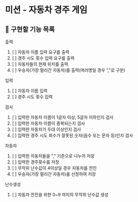 # 미션 - 자동차 경주 게임

## 🚀 구현할 기능 목록

출력
1. [ ] 자동차 이름 입력 요구를 출력
2. [ ] 경주 시도 횟수 입력 요구를 출력
3. [ ] 자동차들의 현재 위치를 출력
4. [ ] 우승자(가장 멀리간 자동차)를 출력(여러명일 경우 ","로 구분)

입력
1. [ ] 자동차 이름 입력
2. [ ] 경주 시도 횟수 입력

검사
1. [ ] 입력한 자동차 이름이 1글자 이상, 5글자 이하인지 검사
2. [ ] 입력한 자동차 이름이 중복되는지 검사
3. [ ] 입력한 자동차가 두대 이상인지 검사
4. [ ] 입력한 경주 시도 회수가 잘못된 숫자(음수 또는 문자 등)인지 검사

자동차
1. [ ] 입력한 자동차들을 "," 기준으로 나누어 저장
2. [ ] 입력한 경주횟수를 저장
3. [ ] 무작위 난수값이 4이상일 경우 자동차를 전진
4. [ ] 우승자(가장 멀리간 자동차)를 선정하여 저장

난수생성
1. [ ] 자동차 전진을 위한 0~9 까지의 무작위 난수값 생성

<br>
